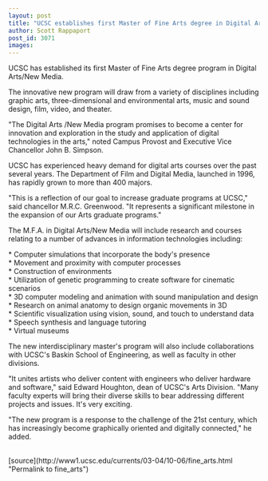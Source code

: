```yaml
---
layout: post
title: "UCSC establishes first Master of Fine Arts degree in Digital Arts/New Media"
author: Scott Rappaport
post_id: 3071
images:
---
```


<p>
  UCSC has established its first Master of Fine Arts degree program in Digital Arts/New Media.
</p>
<p>
  The innovative new program will draw from a variety of disciplines including graphic arts, three-dimensional and environmental arts, music and sound design, film, video, and theater.<br>
</p>
<p>
  "The Digital Arts /New Media program promises to become a center for innovation and exploration in the study and application of digital technologies in the arts," noted Campus Provost and Executive Vice Chancellor John B. Simpson.<br>
</p>
<p>
  UCSC has experienced heavy demand for digital arts courses over the past several years. The Department of Film and Digital Media, launched in 1996, has rapidly grown to more than 400 majors.<br>
</p>
<p>
  "This is a reflection of our goal to increase graduate programs at UCSC," said chancellor M.R.C. Greenwood. "It represents a significant milestone in the expansion of our Arts graduate programs."<br>
</p>
<p>
  The M.F.A. in Digital Arts/New Media will include research and courses relating to a number of advances in information technologies including:<br>
</p>
<p>
  * Computer simulations that incorporate the body's presence<br>
  * Movement and proximity with computer processes<br>
  * Construction of environments<br>
  * Utilization of genetic programming to create software for cinematic scenarios<br>
  * 3D computer modeling and animation with sound manipulation and design<br>
  * Research on animal anatomy to design organic movements in 3D<br>
  * Scientific visualization using vision, sound, and touch to understand data<br>
  * Speech synthesis and language tutoring<br>
  * Virtual museums<br>
</p>
<p>
  The new interdisciplinary master's program will also include collaborations with UCSC's Baskin School of Engineering, as well as faculty in other divisions.<br>
</p>
<p>
  "It unites artists who deliver content with engineers who deliver hardware and software," said Edward Houghton, dean of UCSC's Arts Division. "Many faculty experts will bring their diverse skills to bear addressing different projects and issues. It's very exciting.<br>
</p>
<p>
  "The new program is a response to the challenge of the 21st century, which has increasingly become graphically oriented and digitally connected," he added.<br>
  <br>
</p>
[source](http://www1.ucsc.edu/currents/03-04/10-06/fine_arts.html "Permalink to fine_arts")
